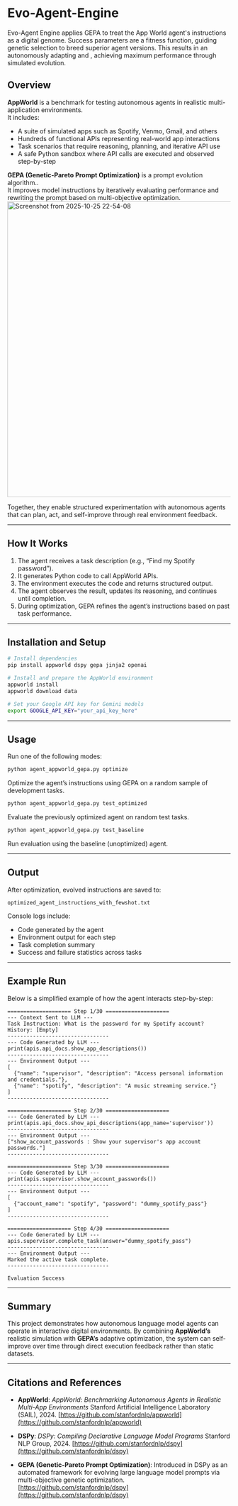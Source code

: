 # Evo-Agent-Engine
Evo-Agent Engine applies GEPA to treat the App World agent's instructions as a digital genome. Success parameters are a fitness function, guiding genetic selection to breed superior agent versions. This results in an autonomously adapting and , achieving maximum performance through simulated evolution.

## Overview

**AppWorld** is a benchmark for testing autonomous agents in realistic multi-application environments.  
It includes:

- A suite of simulated apps such as Spotify, Venmo, Gmail, and others  
- Hundreds of functional APIs representing real-world app interactions  
- Task scenarios that require reasoning, planning, and iterative API use  
- A safe Python sandbox where API calls are executed and observed step-by-step  

**GEPA (Genetic-Pareto Prompt Optimization)** is a prompt evolution algorithm..  
It improves model instructions by iteratively evaluating performance and rewriting the prompt based on multi-objective optimization.
<img width="1132" height="667" alt="Screenshot from 2025-10-25 22-54-08" src="https://github.com/user-attachments/assets/8c8067ae-c7bf-4034-a40d-2434f33e0ae6" />

Together, they enable structured experimentation with autonomous agents that can plan, act, and self-improve through real environment feedback.

---

## How It Works

1. The agent receives a task description (e.g., “Find my Spotify password”).  
2. It generates Python code to call AppWorld APIs.  
3. The environment executes the code and returns structured output.  
4. The agent observes the result, updates its reasoning, and continues until completion.  
5. During optimization, GEPA refines the agent’s instructions based on past task performance.

---

## Installation and Setup

```bash
# Install dependencies
pip install appworld dspy gepa jinja2 openai

# Install and prepare the AppWorld environment
appworld install
appworld download data

# Set your Google API key for Gemini models
export GOOGLE_API_KEY="your_api_key_here"
````

---

## Usage

Run one of the following modes:

```bash
python agent_appworld_gepa.py optimize
```

Optimize the agent’s instructions using GEPA on a random sample of development tasks.

```bash
python agent_appworld_gepa.py test_optimized
```

Evaluate the previously optimized agent on random test tasks.

```bash
python agent_appworld_gepa.py test_baseline
```

Run evaluation using the baseline (unoptimized) agent.

---

## Output

After optimization, evolved instructions are saved to:

```
optimized_agent_instructions_with_fewshot.txt
```

Console logs include:

* Code generated by the agent
* Environment output for each step
* Task completion summary
* Success and failure statistics across tasks

---

## Example Run

Below is a simplified example of how the agent interacts step-by-step:

```
==================== Step 1/30 ====================
--- Context Sent to LLM ---
Task Instruction: What is the password for my Spotify account?
History: [Empty]
--------------------------------
--- Code Generated by LLM ---
print(apis.api_docs.show_app_descriptions())
--------------------------------
--- Environment Output ---
[
  {"name": "supervisor", "description": "Access personal information and credentials."},
  {"name": "spotify", "description": "A music streaming service."}
]
--------------------------------

==================== Step 2/30 ====================
--- Code Generated by LLM ---
print(apis.api_docs.show_api_descriptions(app_name='supervisor'))
--------------------------------
--- Environment Output ---
["show_account_passwords : Show your supervisor's app account passwords."]
--------------------------------

==================== Step 3/30 ====================
--- Code Generated by LLM ---
print(apis.supervisor.show_account_passwords())
--------------------------------
--- Environment Output ---
[
  {"account_name": "spotify", "password": "dummy_spotify_pass"}
]
--------------------------------

==================== Step 4/30 ====================
--- Code Generated by LLM ---
apis.supervisor.complete_task(answer="dummy_spotify_pass")
--------------------------------
--- Environment Output ---
Marked the active task complete.
--------------------------------

Evaluation Success
```

---

## Summary

This project demonstrates how autonomous language model agents can operate in interactive digital environments.
By combining **AppWorld’s** realistic simulation with **GEPA’s** adaptive optimization, the system can self-improve over time through direct execution feedback rather than static datasets.

---

## Citations and References

* **AppWorld**: *AppWorld: Benchmarking Autonomous Agents in Realistic Multi-App Environments*
  Stanford Artificial Intelligence Laboratory (SAIL), 2024.
  [https://github.com/stanfordnlp/appworld](https://github.com/stanfordnlp/appworld)

* **DSPy**: *DSPy: Compiling Declarative Language Model Programs*
  Stanford NLP Group, 2024.
  [https://github.com/stanfordnlp/dspy](https://github.com/stanfordnlp/dspy)

* **GEPA (Genetic-Pareto Prompt Optimization)**: Introduced in DSPy as an automated framework for evolving large language model prompts via multi-objective genetic optimization.
  [https://github.com/stanfordnlp/dspy](https://github.com/stanfordnlp/dspy)

```
